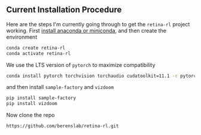 ## Current Installation Procedure

Here are the steps I'm currently going through to get the `retina-rl` project working. First [install anaconda or miniconda](https://docs.anaconda.com/anaconda/install/index.html), and then create the environment
``` bash
conda create retina-rl
conda activate retina-rl
```

We use the LTS version of `pytorch` to maximize compatibility
```bash
conda install pytorch torchvision torchaudio cudatoolkit=11.1 -c pytorch-lts -c nvidia
```
and then install `sample-factory` and `vizdoom`
```bash
pip install sample-factory
pip install vizdoom
```

Now clone the repo
```bash
https://github.com/berenslab/retina-rl.git
```
